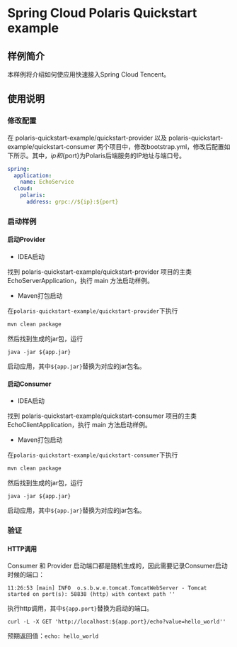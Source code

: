 # Spring Cloud Polaris Quickstart example

## 样例简介

本样例将介绍如何使应用快速接入Spring Cloud Tencent。

## 使用说明

### 修改配置

在 polaris-quickstart-example/quickstart-provider 以及 polaris-quickstart-example/quickstart-consumer 两个项目中，修改bootstrap.yml，修改后配置如下所示。其中，${ip}和${port}为Polaris后端服务的IP地址与端口号。

```yaml
spring:
  application:
    name: EchoService
  cloud:
    polaris:
      address: grpc://${ip}:${port}
```

### 启动样例

#### 启动Provider

- IDEA启动

 找到 polaris-quickstart-example/quickstart-provider 项目的主类 EchoServerApplication，执行 main 方法启动样例。

- Maven打包启动

在```polaris-quickstart-example/quickstart-provider```下执行

```sh
mvn clean package
```

然后找到生成的jar包，运行

```
java -jar ${app.jar}
```

启动应用，其中`${app.jar}`替换为对应的jar包名。

#### 启动Consumer

- IDEA启动

 找到 polaris-quickstart-example/quickstart-consumer 项目的主类 EchoClientApplication，执行 main 方法启动样例。

- Maven打包启动

在```polaris-quickstart-example/quickstart-consumer```下执行

```sh
mvn clean package
```

然后找到生成的jar包，运行

```
java -jar ${app.jar}
```

启动应用，其中`${app.jar}`替换为对应的jar包名。

### 验证

#### HTTP调用

Consumer 和 Provider 启动端口都是随机生成的，因此需要记录Consumer启动时候的端口：
```
11:26:53 [main] INFO  o.s.b.w.e.tomcat.TomcatWebServer - Tomcat started on port(s): 58838 (http) with context path ''
```
执行http调用，其中`${app.port}`替换为启动的端口。
```shell
curl -L -X GET 'http://localhost:${app.port}/echo?value=hello_world''
```

预期返回值：`echo: hello_world`

